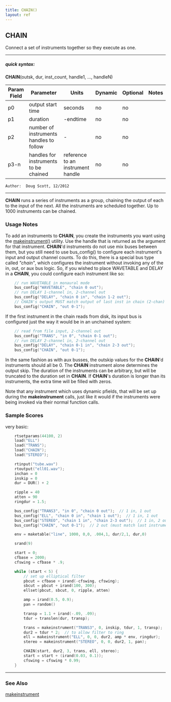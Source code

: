 ```yaml
---
title: CHAIN()
layout: ref
---
```


## CHAIN

Connect a set of instruments together so they execute as one.

-----

##### quick syntax:

**CHAIN**(outsk, dur, inst\_count, handle1, ..., handleN)

Param Field	| Parameter | Units | Dynamic | Optional | Notes
----------- | --------- | ----- | -------- | --------- | ---------
p0 | output start time | seconds | no | no | 
p1 | duration | -endtime | no | no | 
p2 | number of instruments handles to follow |  -  | no | no | 
p3-n | handles for instruments to be chained | reference to an instrument handle | no | no | 

	Author:  Doug Scott, 12/2012

-----

  
**CHAIN** runs a series of instruments as a group, chaining the output
of each to the input of the next. All the instruments are scheduled
together.  Up to 1000 instruments can be chained.

### Usage Notes

To add an instruments to **CHAIN**, you create the instruments you want
using the [makeinstrument()](../scorefile/makeinstrument.html) utility.
Use the handle that is returned as the argument for that instrument.
**CHAIN**'d instruments do not use mix buses between them, but you still
need to use bus\_config() to configure each instrument's input and
output channel counts. To do this, there is a special bus type called
*"chain"*, which configures the instrument without invoking any of the in,
out, or aux bus logic. So, if you wished to place WAVETABLE and DELAY in
a **CHAIN**, you could configure each instrument like so:

```cpp
    // run WAVETABLE in monaural mode
    bus_config("WAVETABLE", "chain 0 out");
    // run DELAY 1-channel in, 2-channel out            
    bus_config("DELAY", "chain 0 in", "chain 1-2 out");
    // CHAIN's output MUST match output of last inst in chain (2-chan)
    bus_config("CHAIN", "out 0-1");
```

If the first instrument in the chain reads from disk, its input bus is
configured just the way it would be in an unchained system:

```cpp
    // read from file input, 2-channel out
    bus_config("TRANS", "in 0", "chain 0-1 out");
    // run DELAY 2-channel in, 2-channel out
    bus_config("DELAY", "chain 0-1 in", "chain 2-3 out");
    bus_config("CHAIN", "out 0-1");
```

In the same fashion as with aux busses, the outskip values for the
**CHAIN**'d instruments should all be 0. The **CHAIN** instrument alone
determines the output skip. The duration of the instruments can be
arbitrary, but will be truncated to the duration set in **CHAIN**. If
**CHAIN**'s duration is longer than its instruments, the extra time will
be filled with zeros.

Note that any instrument which uses dynamic pfields, that will be set up
during the **makeinstrument** calls, just like it would if the instruments
were being invoked via their normal function calls.

### Sample Scores

very basic:

```cpp
    rtsetparams(44100, 2)
    load("ELL")
    load("TRANS");
    load("CHAIN");
    load("STEREO");

    rtinput("tube.wav")
    rtoutput("ell01.wav");
    inchan = 0
    inskip = 0
    dur = DUR() + 2

    ripple = 40
    atten = 90
    ringdur = 1.5;

    bus_config("TRANS3", "in 0", "chain 0 out");  // 1 in, 1 out
    bus_config("ELL", "chain 0 in", "chain 1 out");  // 1 in, 1 out
    bus_config("STEREO", "chain 1 in", "chain 2-3 out");  // 1 in, 2 out
    bus_config("CHAIN", "out 0-1");  // 2 out (must match last instrument in the chain)

    env = maketable("line", 1000, 0,0, .004,1, dur/2,1, dur,0)

    srand(9)

    start = 0;
    cfbase = 2000;
    cfswing = cfbase * .9;

    while (start < 5) {
        // set up elliptical filter
        pbcut = cfbase + irand(-cfswing, cfswing);
        sbcut = pbcut + irand(100, 300);
        ellset(pbcut, sbcut, 0, ripple, atten)

        amp = irand(0.5, 0.9);
        pan = random()

        transp = 1.1 + irand(-.09, .09);
        tdur = translen(dur, transp);

        trans = makeinstrument("TRANS3", 0, inskip, tdur, 1, transp);
        dur2 = tdur * 2;  // to allow filter to ring
        ell = makeinstrument("ELL", 0, 0, dur2, amp * env, ringdur);
        stereo = makeinstrument("STEREO", 0, 0, dur2, 1, pan);

        CHAIN(start, dur2, 3, trans, ell, stereo);
        start = start + (irand(0.03, 0.1));
        cfswing = cfswing * 0.99;
    }
```

  

-----

### See Also

[makeinstrument](../scorefile/makeinstrument.html)
